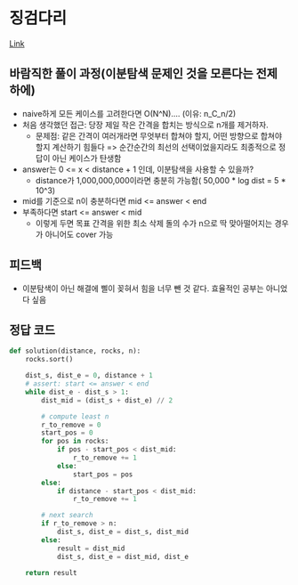 # 징검다리
[Link](https://programmers.co.kr/learn/courses/30/lessons/43236)

## 바람직한 풀이 과정(이분탐색 문제인 것을 모른다는 전제 하에)
* naive하게 모든 케이스를 고려한다면 O(N^N).... (이유: n_C_n/2)
* 처음 생각했던 접근: 당장 제일 작은 간격을 합치는 방식으로 n개를 제거하자.
  * 문제점: 같은 간격이 여러개라면 무엇부터 합쳐야 할지, 어떤 방향으로 합쳐야 할지 계산하기 힘들다 => 순간순간의 최선의 선택이었을지라도 최종적으로 정답이 아닌 케이스가 탄생함
* answer는 0 <= x < distance + 1 인데, 이분탐색을 사용할 수 있을까?
  * distance가 1,000,000,000이라면 충분히 가능함( 50,000 * log dist = 5 * 10^3)
* mid를 기준으로 n이 충분하다면 mid <= answer < end
* 부족하다면 start <= answer < mid
  * 이렇게 두면 목표 간격을 위한 최소 삭제 돌의 수가 n으로 딱 맞아떨어지는 경우가 아니어도 cover 가능

## 피드백
* 이분탐색이 아닌 해결에 삘이 꽂혀서 힘을 너무 뺀 것 같다. 효율적인 공부는 아니었다 싶음

## 정답 코드
```python
def solution(distance, rocks, n):
    rocks.sort()

    dist_s, dist_e = 0, distance + 1
    # assert: start <= answer < end
    while dist_e - dist_s > 1:
        dist_mid = (dist_s + dist_e) // 2

        # compute least n
        r_to_remove = 0
        start_pos = 0
        for pos in rocks:
            if pos - start_pos < dist_mid:
                r_to_remove += 1
            else:
                start_pos = pos
        else:
            if distance - start_pos < dist_mid:
                r_to_remove += 1

        # next search
        if r_to_remove > n:
            dist_s, dist_e = dist_s, dist_mid
        else:
            result = dist_mid
            dist_s, dist_e = dist_mid, dist_e

    return result
```
